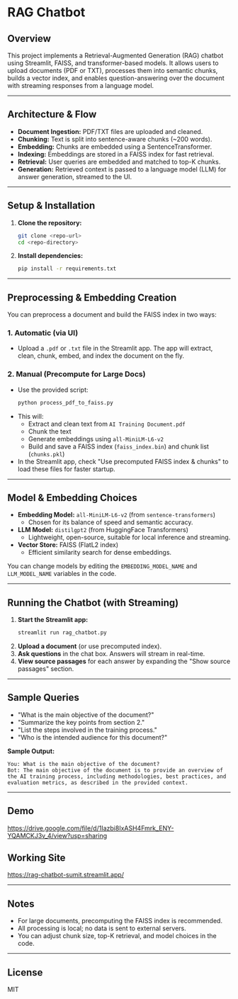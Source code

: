# RAG Chatbot

## Overview
This project implements a Retrieval-Augmented Generation (RAG) chatbot using Streamlit, FAISS, and transformer-based models. It allows users to upload documents (PDF or TXT), processes them into semantic chunks, builds a vector index, and enables question-answering over the document with streaming responses from a language model.

---

## Architecture & Flow


- **Document Ingestion:** PDF/TXT files are uploaded and cleaned.
- **Chunking:** Text is split into sentence-aware chunks (~200 words).
- **Embedding:** Chunks are embedded using a SentenceTransformer.
- **Indexing:** Embeddings are stored in a FAISS index for fast retrieval.
- **Retrieval:** User queries are embedded and matched to top-K chunks.
- **Generation:** Retrieved context is passed to a language model (LLM) for answer generation, streamed to the UI.

---

## Setup & Installation

1. **Clone the repository:**
   ```bash
   git clone <repo-url>
   cd <repo-directory>
   ```

2. **Install dependencies:**
   ```bash
   pip install -r requirements.txt
   ```

---

## Preprocessing & Embedding Creation

You can preprocess a document and build the FAISS index in two ways:

### 1. **Automatic (via UI)**
- Upload a `.pdf` or `.txt` file in the Streamlit app. The app will extract, clean, chunk, embed, and index the document on the fly.

### 2. **Manual (Precompute for Large Docs)**
- Use the provided script:
  ```bash
  python process_pdf_to_faiss.py
  ```
- This will:
  - Extract and clean text from `AI Training Document.pdf`
  - Chunk the text
  - Generate embeddings using `all-MiniLM-L6-v2`
  - Build and save a FAISS index (`faiss_index.bin`) and chunk list (`chunks.pkl`)
- In the Streamlit app, check "Use precomputed FAISS index & chunks" to load these files for faster startup.

---

## Model & Embedding Choices

- **Embedding Model:** `all-MiniLM-L6-v2` (from `sentence-transformers`)
  - Chosen for its balance of speed and semantic accuracy.
- **LLM Model:** `distilgpt2` (from HuggingFace Transformers)
  - Lightweight, open-source, suitable for local inference and streaming.
- **Vector Store:** FAISS (FlatL2 index)
  - Efficient similarity search for dense embeddings.

You can change models by editing the `EMBEDDING_MODEL_NAME` and `LLM_MODEL_NAME` variables in the code.

---

## Running the Chatbot (with Streaming)

1. **Start the Streamlit app:**
   ```bash
   streamlit run rag_chatbot.py
   ```
2. **Upload a document** (or use precomputed index).
3. **Ask questions** in the chat box. Answers will stream in real-time.
4. **View source passages** for each answer by expanding the "Show source passages" section.

---

## Sample Queries

- "What is the main objective of the document?"
- "Summarize the key points from section 2."
- "List the steps involved in the training process."
- "Who is the intended audience for this document?"

**Sample Output:**
```
You: What is the main objective of the document?
Bot: The main objective of the document is to provide an overview of the AI training process, including methodologies, best practices, and evaluation metrics, as described in the provided context.
```

---

## Demo

https://drive.google.com/file/d/1Iazbi8IxASH4Fmrk_ENY-YQAMCKJ3v_4/view?usp=sharing

## Working Site

https://rag-chatbot-sumit.streamlit.app/

---

## Notes
- For large documents, precomputing the FAISS index is recommended.
- All processing is local; no data is sent to external servers.
- You can adjust chunk size, top-K retrieval, and model choices in the code.

---

## License
MIT 
